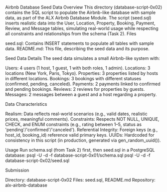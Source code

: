 Airbnb Database Seed Data
Overview
This directory (database-script-0x02) contains the SQL script to populate the Airbnb-like database with sample data, as part of the ALX Airbnb Database Module. The script (seed.sql) inserts realistic data into the User, Location, Property, Booking, Payment, Review, and Message tables, simulating real-world usage while respecting all constraints and relationships from the schema (Task 2).
Files

seed.sql: Contains INSERT statements to populate all tables with sample data.
README.md: This file, describing the seed data and its purpose.

Seed Data Details
The seed data simulates a small Airbnb-like system with:

Users: 4 users (1 host, 1 guest, 1 with both roles, 1 admin).
Locations: 3 locations (New York, Paris, Tokyo).
Properties: 3 properties listed by hosts in different locations.
Bookings: 3 bookings with different statuses (confirmed, pending, canceled).
Payments: 2 payments linked to confirmed and pending bookings.
Reviews: 2 reviews for properties by guests.
Messages: 2 messages between a guest and a host regarding a property.

Data Characteristics

Realism: Data reflects real-world scenarios (e.g., valid dates, realistic prices, meaningful comments).
Constraints: Respects NOT NULL, UNIQUE, CHECK, and ENUM constraints (e.g., rating between 1–5, status as 'pending'/'confirmed'/'canceled').
Referential Integrity: Foreign keys (e.g., host_id, booking_id) reference valid primary keys.
UUIDs: Hardcoded for consistency in this script (in production, generated via gen_random_uuid()).

Usage
Run schema.sql (from Task 2) first, then seed.sql in a PostgreSQL database:
psql -U <username> -d <database> -f database-script-0x01/schema.sql
psql -U <username> -d <database> -f database-script-0x02/seed.sql

Submission

Directory: database-script-0x02
Files: seed.sql, README.md
Repository: alx-airbnb-database
